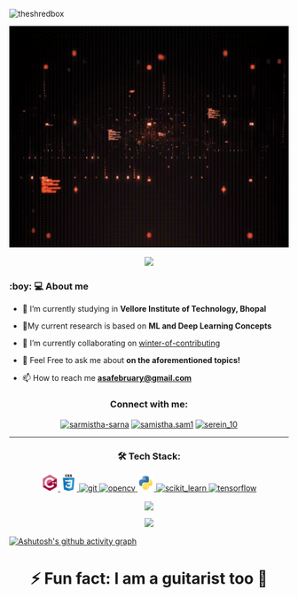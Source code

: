 <p align="left"> <img src="https://komarev.com/ghpvc/?username=theshredbox&label=Profile%20views&color=0e75b6&style=flat" alt="theshredbox" /> </p>
<p align="center"> <img height="400" width="800" src="https://github.com/theshredbox/theshredbox/blob/main/intro.gif" alt="theshredbox" /> </p>

<p align="center">
  <img src="https://readme-typing-svg.herokuapp.com?color=0d8eceF&size=30&center=true&vCenter=true&width=700&height=70&lines=Hey+There+%F0%9F%91%8B%2C+I+am+Aryan+aka+theshredbox✌️+;▶+A+Perspective+Driven+Person+%F0%9F%92%BB;▶+A+ML+Enthusiast+%F0%9F%93%94;▶+Keen+Learner+%F0%9F%95%B5%EF%B8%8F%E2%80%8D%E2%99%80%EF%B8%8F">
</p>


<h3 align="left"> :boy: 💻  About me </h3>

- 🔭 I’m currently studying in **Vellore Institute of Technology, Bhopal**

- 🌱My current research is based on **ML and Deep Learning Concepts** 
- 👯 I’m currently collaborating on [winter-of-contributing](https://github.com/girlscript/winter-of-contributing)

- 💬 Feel Free to ask me about **on the aforementioned topics!**

- 📫 How to reach me **asafebruary@gmail.com**
      

<h3 align="center">Connect with me:</h3>
<p align="center">  
<a href="https://www.linkedin.com/in/aryan-ahuja-013443190/" target="blank"><img align="center" src="https://raw.githubusercontent.com/rahuldkjain/github-profile-readme-generator/master/src/images/icons/Social/linked-in-alt.svg" alt="sarmistha-sarna" height="30" width="40" /></a>
<a href="https://www.facebook.com/arihanta.ahuja" target="blank"><img align="center" src="https://raw.githubusercontent.com/rahuldkjain/github-profile-readme-generator/master/src/images/icons/Social/facebook.svg" alt="samistha.sam1" height="30" width="40" /></a>
<a href="https://instagram.com/aryanspamsit" target="blank"><img align="center" src="https://raw.githubusercontent.com/rahuldkjain/github-profile-readme-generator/master/src/images/icons/Social/instagram.svg" alt="serein_10" height="30" width="40" /></a>
</p>

<hr>
<h3 align="center"> 🛠 Tech Stack:</h3>

<p align="center">
</a> <a href="https://www.w3schools.com/cpp/" target="_blank"> <img src="https://raw.githubusercontent.com/devicons/devicon/master/icons/cplusplus/cplusplus-original.svg" alt="cplusplus" width="30" height="30"/> </a> <a href="https://www.w3schools.com/css/" target="_blank"> <img src="https://raw.githubusercontent.com/devicons/devicon/master/icons/css3/css3-original-wordmark.svg" alt="css3" width="30" height="30"/> </a> <a href="https://git-scm.com/" target="_blank"> <img src="https://www.vectorlogo.zone/logos/git-scm/git-scm-icon.svg" alt="git" width="30" height="30"/> </a> <a href="https://opencv.org/" target="_blank"> <img src="https://www.vectorlogo.zone/logos/opencv/opencv-icon.svg" alt="opencv" width="30" height="30"/> </a> <a href="https://www.python.org" target="_blank"><img src="https://raw.githubusercontent.com/devicons/devicon/master/icons/python/python-original.svg" alt="python" width="30" height="30"/> </a> </a> <a href="https://scikit-learn.org/" target="_blank"> <img src="https://upload.wikimedia.org/wikipedia/commons/0/05/Scikit_learn_logo_small.svg" alt="scikit_learn" width="30" height="30"/> </a> <a href="https://www.tensorflow.org" target="_blank"> <img src="https://www.vectorlogo.zone/logos/tensorflow/tensorflow-icon.svg" alt="tensorflow" width="30" height="30"/> </a> </p>
<p align="center"><img align="center" src="https://github-readme-stats.vercel.app/api/?username=theshredbox&count_private=true&theme=tokyonight&showicons=true" /> 

<p align = "center">
  <img src = "http://github-readme-streak-stats.herokuapp.com?user=theshredbox&theme=Javascript&hide_border=true&date_format=M%20j%5B%2C%20Y%5D">
</p>
    
  [![Ashutosh's github activity graph](https://activity-graph.herokuapp.com/graph?username=theshredbox&theme=xcode)](https://github.com/ashutosh00710/github-readme-activity-graph)


<h1>
<p align="center"> ⚡ Fun fact:  I am a guitarist too 🎸
  
</h1>




